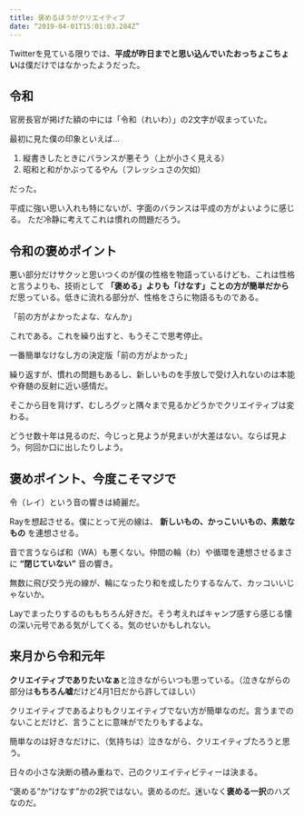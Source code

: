 ```yaml
---
title: 褒めるほうがクリエイティブ
date: “2019-04-01T15:01:03.284Z”
---
```


Twitterを見ている限りでは、**平成が昨日までと思い込んでいたおっちょこちょい**は僕だけではなかったようだった。

## 令和

官房長官が掲げた額の中には「令和（れいわ）」の2文字が収まっていた。

最初に見た僕の印象といえば…

1. 縦書きしたときにバランスが悪そう（上が小さく見える）
2. 昭和と和がかぶってるやん（フレッシュさの欠如）

だった。

平成に強い思い入れも特にないが、字面のバランスは平成の方がよいように感じる。
ただ冷静に考えてこれは慣れの問題だろう。

## 令和の褒めポイント

悪い部分だけサクッと思いつくのが僕の性格を物語っているけども、これは性格と言うよりも、技術として **「褒める」よりも「けなす」ことの方が簡単だから** だ思っている。低きに流れる部分が、性格をさらに物語るものである。

「前の方がよかったよな、なんか」

これである。これを繰り出すと、もうそこで思考停止。

一番簡単なけなし方の決定版「前の方がよかった」

繰り返すが、慣れの問題もあるし、新しいものを手放しで受け入れないのは本能や脊髄の反射に近い感情だ。

そこから目を背けず、むしろグッと隅々まで見るかどうかでクリエイティブは変わる。

どうせ数十年は見るのだ、今じっと見ようが見まいが大差はない。ならば見よう。何回か口に出したりしよう。

## 褒めポイント、今度こそマジで

令（レイ）という音の響きは綺麗だ。

Rayを想起させる。僕にとって光の線は、 **新しいもの、かっこいいもの、素敵なもの** を連想させる。

音で言うならば和（WA）も悪くない。仲間の輪（わ）や循環を連想させるまさに **“閉じていない”** 音の響き。

無数に飛び交う光の線が、輪になったり和を成したりするなんて、カッコいいじゃないか。

Layでまったりするのももちろん好きだ。そう考えればキャンプ感すら感じる懐の深い元号である気がしてくる。気のせいかもしれない。

## 来月から令和元年

**クリエイティブでありたいなぁ**と泣きながらいつも思っている。（泣きながらの部分は**もちろん嘘**だけど4月1日だから許してほしい）

クリエイティブであるよりもクリエイティブでない方が簡単なのだ。言うまでのないことだけど、言うことに意味がでたりもするよな。

簡単なのは好きなだけに、（気持ちは）泣きながら、クリエイティブたろうと思う。

日々の小さな決断の積み重ねで、己のクリエイティビティーは決まる。

“褒める”か“けなす”かの2択ではない。褒めるのだ。迷いなく**褒める一択**のハズなのだ。
